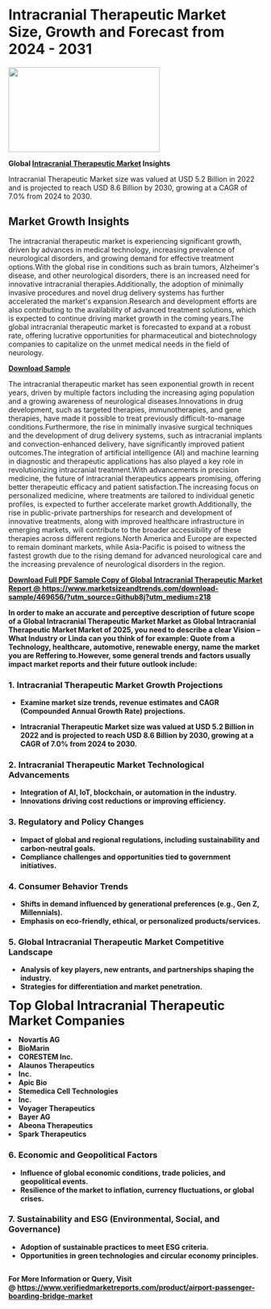 <H1>Intracranial Therapeutic Market Size, Growth and Forecast from 2024 - 2031</H1><img class="aligncenter size-medium wp-image-584254" src="https://thirdeyenews.in/wp-content/uploads/2024/09/Global-Market-Research-300x168.jpeg" alt="" width="300" height="168" /><p><strong>Global&nbsp;<a href="https://www.marketsizeandtrends.com/download-sample/469656/?utm_source=Github8j?utm_medium=218">Intracranial Therapeutic Market</a> Insights</strong></p><p>Intracranial Therapeutic Market size was valued at USD 5.2 Billion in 2022 and is projected to reach USD 8.6 Billion by 2030, growing at a CAGR of 7.0% from 2024 to 2030.</p><p><h2>Market Growth Insights</h2> <p>The intracranial therapeutic market is experiencing significant growth, driven by advances in medical technology, increasing prevalence of neurological disorders, and growing demand for effective treatment options.With the global rise in conditions such as brain tumors, Alzheimer's disease, and other neurological disorders, there is an increased need for innovative intracranial therapies.Additionally, the adoption of minimally invasive procedures and novel drug delivery systems has further accelerated the market's expansion.Research and development efforts are also contributing to the availability of advanced treatment solutions, which is expected to continue driving market growth in the coming years.The global intracranial therapeutic market is forecasted to expand at a robust rate, offering lucrative opportunities for pharmaceutical and biotechnology companies to capitalize on the unmet medical needs in the field of neurology.</p> <p><strong><a href="#">Download Sample</a></strong></p> <p>The intracranial therapeutic market has seen exponential growth in recent years, driven by multiple factors including the increasing aging population and a growing awareness of neurological diseases.Innovations in drug development, such as targeted therapies, immunotherapies, and gene therapies, have made it possible to treat previously difficult-to-manage conditions.Furthermore, the rise in minimally invasive surgical techniques and the development of drug delivery systems, such as intracranial implants and convection-enhanced delivery, have significantly improved patient outcomes.The integration of artificial intelligence (AI) and machine learning in diagnostic and therapeutic applications has also played a key role in revolutionizing intracranial treatment.With advancements in precision medicine, the future of intracranial therapeutics appears promising, offering better therapeutic efficacy and patient satisfaction.The increasing focus on personalized medicine, where treatments are tailored to individual genetic profiles, is expected to further accelerate market growth.Additionally, the rise in public-private partnerships for research and development of innovative treatments, along with improved healthcare infrastructure in emerging markets, will contribute to the broader accessibility of these therapies across different regions.North America and Europe are expected to remain dominant markets, while Asia-Pacific is poised to witness the fastest growth due to the rising demand for advanced neurological care and the increasing prevalence of neurological disorders in the region.</p> <p><strong><a href="#"></p><p><span class=""><strong>Download Full PDF Sample Copy of Global Intracranial Therapeutic Market Report</strong> @ <a href="https://www.marketsizeandtrends.com/download-sample/469656/?utm_source=Github8j?utm_medium=218" target="_blank">https://www.marketsizeandtrends.com/download-sample/469656/?utm_source=Github8j?utm_medium=218</a></span></p><p>In order to make an accurate and perceptive description of future scope of a Global&nbsp;Intracranial Therapeutic Market Market as Global&nbsp;Intracranial Therapeutic Market Market of 2025, you need to describe a clear Vision &ndash; What Industry or Linda can you think of for example: Quote from a Technology, healthcare, automotive, renewable energy, name the market you are Reffering to.However, some general trends and factors usually impact market reports and their future outlook include:</p><h3>1.&nbsp;<strong>Intracranial Therapeutic Market Growth Projections</strong></h3><ul><li>Examine market size trends, revenue estimates and CAGR (Compounded Annual Growth Rate) projections.</li><li><p>Intracranial Therapeutic Market size was valued at USD 5.2 Billion in 2022 and is projected to reach USD 8.6 Billion by 2030, growing at a CAGR of 7.0% from 2024 to 2030.</p></li></ul><h3>2.&nbsp;<strong>Intracranial Therapeutic Market Technological Advancements</strong></h3><ul><li>Integration of AI, IoT, blockchain, or automation in the industry.</li><li>Innovations driving cost reductions or improving efficiency.</li></ul><h3>3.&nbsp;<strong>Regulatory and Policy Changes</strong></h3><ul><li>Impact of global and regional regulations, including sustainability and carbon-neutral goals.</li><li>Compliance challenges and opportunities tied to government initiatives.</li></ul><h3>4.&nbsp;<strong>Consumer Behavior Trends</strong></h3><ul><li>Shifts in demand influenced by generational preferences (e.g., Gen Z, Millennials).</li><li>Emphasis on eco-friendly, ethical, or personalized products/services.</li></ul><h3>5.&nbsp;<strong>Global Intracranial Therapeutic Market Competitive Landscape</strong></h3><ul><li>Analysis of key players, new entrants, and partnerships shaping the industry.</li><li>Strategies for differentiation and market penetration.</li></ul><p data-pm-slice="1 1 []"><span style="color: inherit; font-family: inherit; font-size: 25px;">Top Global Intracranial Therapeutic Market Companies</span></p><div class="" data-test-id=""><p><li>Novartis AG</li><li> BioMarin</li><li> CORESTEM Inc.</li><li> Alaunos Therapeutics</li><li> Inc.</li><li> Apic Bio</li><li> Stemedica Cell Technologies</li><li> Inc.</li><li> Voyager Therapeutics</li><li> Bayer AG</li><li> Abeona Therapeutics</li><li> Spark Therapeutics</li></p></div><h3>6.&nbsp;<strong>Economic and Geopolitical Factors</strong></h3><ul><li>Influence of global economic conditions, trade policies, and geopolitical events.</li><li>Resilience of the market to inflation, currency fluctuations, or global crises.</li></ul><h3>7.&nbsp;<strong>Sustainability and ESG (Environmental, Social, and Governance)</strong></h3><ul><li>Adoption of sustainable practices to meet ESG criteria.</li><li>Opportunities in green technologies and circular economy principles.</li></ul><h2><strong style="font-size: 14px;">For More Information or Query, Visit @&nbsp;</strong><a style="background-color: #ffffff; font-size: 14px;" href="https://www.marketsizeandtrends.com/report/intracranial-therapeutic-market/" target="_blank">https://www.verifiedmarketreports.com/product/airport-passenger-boarding-bridge-market</a></h2>